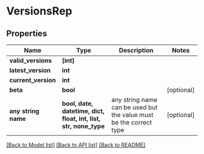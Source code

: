 # VersionsRep


## Properties
Name | Type | Description | Notes
------------ | ------------- | ------------- | -------------
**valid_versions** | **[int]** |  | 
**latest_version** | **int** |  | 
**current_version** | **int** |  | 
**beta** | **bool** |  | [optional] 
**any string name** | **bool, date, datetime, dict, float, int, list, str, none_type** | any string name can be used but the value must be the correct type | [optional]

[[Back to Model list]](../README.md#documentation-for-models) [[Back to API list]](../README.md#documentation-for-api-endpoints) [[Back to README]](../README.md)


